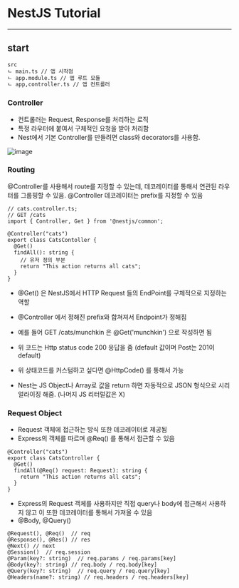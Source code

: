 # NestJS Tutorial
-----------------------------------------------------------------------------------------------
## start
``` html
src
ㄴ main.ts // 앱 시작점
ㄴ app.module.ts // 앱 루트 모듈
ㄴ app,controller.ts // 앱 컨트롤러
```
### Controller
- 컨트롤러는 Request, Response를 처리하는 로직
- 특정 라우터에 붙여서 구체적인 요청을 받아 처리함
- Nest에서 기본 Controller를 만들려면 class와 decorators를 사용함.

![image](https://user-images.githubusercontent.com/23697868/102737149-f9797800-4389-11eb-9a60-15d7276d7063.png)


### Routing
@Controller를 사용해서 route를 지정할 수 있는데, 데코레이터를 통해서 연관된 라우터를 그룹핑할 수 있음.
@Controller 데코레이터는 prefix를 지정할 수 있음

``` JS
// cats.controller.ts;
// GET /cats
import { Controller, Get } from '@nestjs/common';

@Controller("cats")
export class CatsContoller {
  @Get()
  findAll(): string {
    // 유저 정의 부분
    return "This action returns all cats";
  }
}
```
- @Get() 은 NestJS에서 HTTP Request 들의 EndPoint를 구체적으로 지정하는 역할
- @Controller 에서 정해진 prefix와 합쳐져서 Endpoint가 정해짐
- 예를 들어 GET /cats/munchkin 은 @Get('munchkin') 으로 작성하면 됨

- 위 코드는 Http status code 200 응답을 줌 (default 값이며 Post는 201이 default)
- 위 상태코드를 커스텀하고 싶다면 @HttpCode() 를 통해서 가능
- Nest는 JS Object나 Array로 값을 return 하면 자동적으로 JSON 형식으로 시리얼라이징 해줌. (나머지 JS 리터럴값은 X)

### Request Object
- Request 객체에 접근하는 방식 또한 데코레이터로 제공됨
- Express의 객체를 따르며 @Req() 를 통해서 접근할 수 있음

``` JS
@Controller("cats")
export class CatsController {
  @Get()
  findAll(@Req() request: Request): string {
    return "This action returns all cats";
  }
}
```

- Express의 Request 객체를 사용하지만 직접 query나 body에 접근해서 사용하지 않고 이 또한 데코레이터를 통해서 가져올 수 있음
- @Body, @Query()

``` JS
@Request(), @Req()  // req
@Response(), @Res() // res
@Next() // next
@Session()  // req.session
@Param(key?: string)  // req.params / req.params[key]
@Body(key?: string) // req.body / req.body[key]
@Query(key?: string)  // req.query / req.query[key]
@Headers(name?: string) // req.headers / req.headers[key]
```
